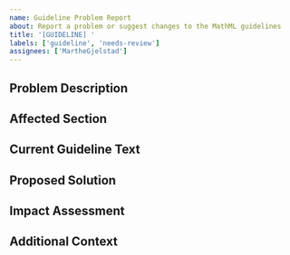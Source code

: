 ```yaml
---
name: Guideline Problem Report
about: Report a problem or suggest changes to the MathML guidelines
title: '[GUIDELINE] '
labels: ['guideline', 'needs-review']
assignees: ['MartheGjelstad']
---
```


## Problem Description
<!-- Describe the problem or suggested change to the guidelines -->

## Affected Section
<!-- Which section of the guidelines is affected? -->

## Current Guideline Text
<!-- Copy the current guideline text that needs to be changed -->

## Proposed Solution
<!-- Describe your proposed solution or change -->

## Impact Assessment
<!-- How will this change affect suppliers and users? -->

## Additional Context
<!-- Any additional information that might be helpful -->